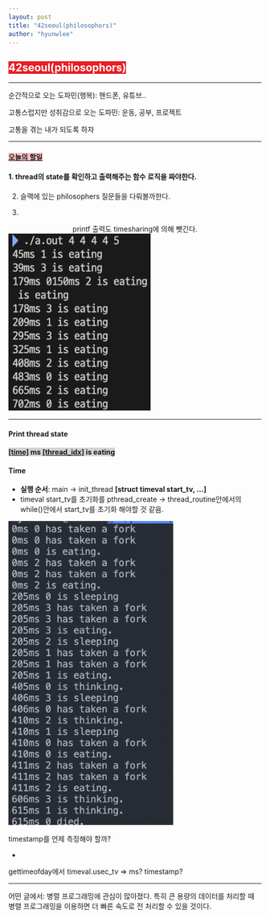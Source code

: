 ```yaml
---
layout: post
title: "42seoul(philosophors)"
author: "hyunwlee"
---
```


## <span style="background-color:#E81E25; color:white">42seoul(philosophors)</span>

---

순간적으로 오는 도파민(행복): 핸드폰, 유튜브..

고통스럽지만 성취감으로 오는 도파민: 운동, 공부, 프로젝트

고통을 겪는 내가 되도록 하자

---

#### <span style="background-color:#FFC2C3"><strong><u>오늘의 할일</u></strong></span>

#### 1. thread의 state를 확인하고 출력해주는 함수 로직을 짜야한다.

2. 슬랙에 있는 philosophers 질문들을 다뤄볼까한다.

3. 

<center>printf 출력도 timesharing에 의해 뺏긴다.</center>

<img src="https://github.com/hyunwlee-dev/TIL/blob/84c27ffefb3c9a9bf4a8d93ba3162586dddbce4f/images/til211103/philo2.png?raw=true" style="zoom:80%;"/>

---

#### Print thread state

#### <span style="background-color:lightgray"><u>[time]</u> ms <u>[thread_idx]</u> is eating</span>

#### Time

- <strong>실행 순서</strong>: main -> init_thread <strong>[struct timeval start_tv, ...]</strong>
- timeval start_tv를 초기화를 pthread_create -> thread_routine안에서의 while()안에서 start_tv를 초기화 해야할 것 같음.

<img src="https://github.com/hyunwlee-dev/TIL/blob/1b727d0130275fe1c042bfe0a49a2f2570519026/images/til211103/philo3.png?raw=true" style="zoom:80%;"/>



timestamp를 언제 측정해야 할까?

- 

gettimeofday에서 timeval.usec_tv => ms? timestamp?

---

어떤 글에서: 병렬 프로그래밍에 관심이 많아졌다. 특히 큰 용량의 데이터를 처리할 때 병렬 프로그래밍을 이용하면 더 빠른 속도로 전 처리할 수 있을 것이다.







